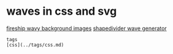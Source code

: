 # waves in css and svg

[fireship wavy background images](https://fireship.io/lessons/wavy-backgrounds/)
[shapedivider wave generator](https://www.shapedivider.app/)

```
tags
[css](../tags/css.md)

```
